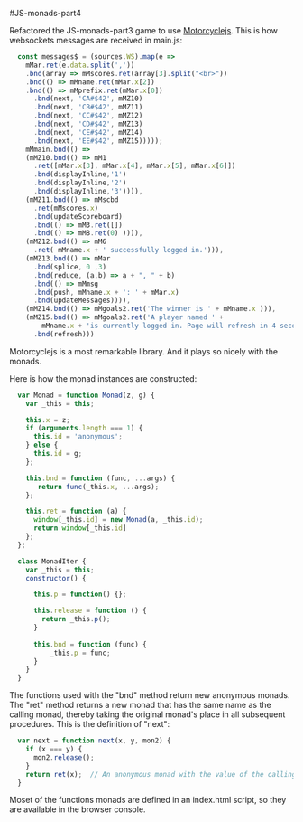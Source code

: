 #JS-monads-part4

Refactored the JS-monads-part3 game to use [Motorcyclejs](https://github.com/motorcyclejs). This is how websockets messages are received in main.js:

```javascript
  const messages$ = (sources.WS).map(e => 
    mMar.ret(e.data.split(','))
    .bnd(array => mMscores.ret(array[3].split("<br>"))
    .bnd(() => mMname.ret(mMar.x[2])
    .bnd(() => mMprefix.ret(mMar.x[0])
      .bnd(next, 'CA#$42', mMZ10)
      .bnd(next, 'CB#$42', mMZ11)
      .bnd(next, 'CC#$42', mMZ12)
      .bnd(next, 'CD#$42', mMZ13)
      .bnd(next, 'CE#$42', mMZ14)
      .bnd(next, 'EE#$42', mMZ15)))));
    mMmain.bnd(() =>
    (mMZ10.bnd(() => mM1
      .ret([mMar.x[3], mMar.x[4], mMar.x[5], mMar.x[6]])
      .bnd(displayInline,'1')
      .bnd(displayInline,'2')
      .bnd(displayInline,'3')))),
    (mMZ11.bnd(() => mMscbd
      .ret(mMscores.x)
      .bnd(updateScoreboard)
      .bnd(() => mM3.ret([])
      .bnd(() => mM8.ret(0) )))),
    (mMZ12.bnd(() => mM6
      .ret( mMname.x + ' successfully logged in.'))),
    (mMZ13.bnd(() => mMar
      .bnd(splice, 0 ,3)
      .bnd(reduce, (a,b) => a + ", " + b)
      .bnd(() => mMmsg
      .bnd(push, mMname.x + ': ' + mMar.x)
      .bnd(updateMessages)))),
    (mMZ14.bnd(() => mMgoals2.ret('The winner is ' + mMname.x ))), 
    (mMZ15.bnd(() => mMgoals2.ret('A player named ' + 
        mMname.x + 'is currently logged in. Page will refresh in 4 seconds.')
      .bnd(refresh)))
```

Motorcyclejs is a most remarkable library. And it plays so nicely with the monads. 

Here is how the monad instances are constructed:

```javascript
  var Monad = function Monad(z, g) {
    var _this = this;

    this.x = z;
    if (arguments.length === 1) {
      this.id = 'anonymous';
    } else {
      this.id = g;
    };

    this.bnd = function (func, ...args) {
       return func(_this.x, ...args);
    };

    this.ret = function (a) {
      window[_this.id] = new Monad(a, _this.id);
      return window[_this.id]
    };
  };          

  class MonadIter {
    var _this = this;                  
    constructor() {

      this.p = function() {};

      this.release = function () {
        return _this.p();
      }
 
      this.bnd = function (func) {
          _this.p = func;
      }
    }
  } 
```
The functions used with the "bnd" method return new anonymous monads. The "ret" method returns a new monad that has the same name as the calling monad, thereby taking the original monad's place in all subsequent procedures. This is the definition of "next":

```javascript
  var next = function next(x, y, mon2) {
    if (x === y) {
      mon2.release();
    }
    return ret(x);  // An anonymous monad with the value of the calling monad.
  } 
```
Moset of the functions monads are defined in an index.html script, so they are available in the browser console.



